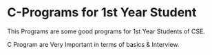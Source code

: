 # C-Programs for 1st Year Student

This Programs are some good programs for 1st Year Students of CSE.


C Program are Very Important in terms of basics & Interview.
